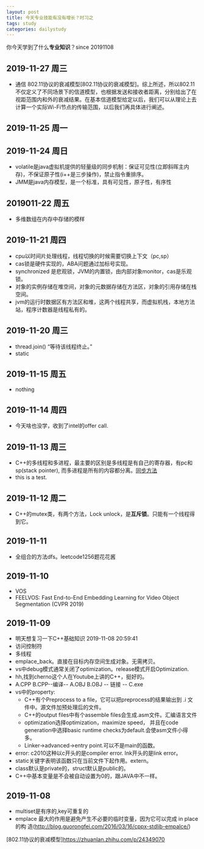 ```yaml
---
layout: post
title: 今天专业技能有没有增长？时习之
tags: study
categories: dailystudy
---
```


你今天学到了什么<b>专业知识</b>？since 20191108<br>

## 2019-11-27 周三
- 通信  802.11协议的衰减模型[802.11协议的衰减模型]。综上所述，所以802.11不仅定义了不同场景下的信道模型，也根据发送和接收者距离，分别给出了在视距范围内和外的衰减结果。在基本信道模型给定以后，我们可以从理论上去计算一个实际Wi-Fi节点的传输范围，以后我们再具体进行阐述。

## 2019-11-25 周一

## 2019-11-24 周日
- volatile是java虚拟机提供的轻量级的同步机制：保证可见性(立即斜晖主内存)，不保证原子性(i++是三步操作)，禁止指令重排序。
- JMM是java内存模型，是一个标准，具有可见性，原子性，有序性

## 2019011-22 周五
- 多维数组在内存中存储的模样

## 2019-11-21 周四
- cpu以时间片处理线程，线程切换的时候需要切换上下文（pc,sp）
- cas锁是硬件实现的，ABA问题通过加标号实现。
- synchronized 是悲观锁，JVM的内置锁，由内部对象monitor，cas是乐观锁。
- 对象的实例存储在堆空间，对象的元数据存储在方法区，对象的引用存储在栈空间。
- jvm的运行时数据区有方法区和堆，这两个线程共享，而虚拟机栈，本地方法站，程序计数器是线程私有的。

## 2019-11-20 周三
- thread.join() “等待该线程终止。”
- static

## 2019-11-15 周五
- nothing 

## 2019-11-14 周四
- 今天啥也没学，收到了intel的offer call.

## 2019-11-13 周三
- C++的多线程和多进程，最主要的区别是多线程是有自己的寄存器，有pc和sp(stack pointer), 而多进程是所有的内容都分离。[同步方法][线程进程同步方法]
- this is a test.

## 2019-11-12 周二
- C++的mutex类，有两个方法，Lock unlock，是<b>互斥锁</b>。只能有一个线程得到它。

## 2019-11-11
- 全组合的方法dfs。leetcode1256题花花酱

## 2019-11-10
- VOS
- FEELVOS: Fast End-to-End Embedding Learning for Video Object Segmentation (CVPR 2019)

## 2019-11-09
- 明天想复习一下C++基础知识 2019-11-08 20:59:41
- 访问控制符
- 多线程
- emplace_back。直接在目标内存空间生成对象。无需拷贝。
- vs中debug模式通常关闭了optimization。release模式开启Optimization.
- hh,找到cherno这个人在Youtube上讲的C++，挺好的。
- A.CPP B.CPP--编译-- A.OBJ B.OBJ -- 链接 -- C.exe
- vs中的property:
    - C++有个Preprocess to a file，它可以把preprocess的结果输出到 .i 文件中。源文件加预处理后的文件。
    - C++的output files中有个assemble files会生成.asm文件。汇编语言文件
    - optimization选择optimization，maximize speed， 并且在code generation中选择basic runtime checks为default.会使asm文件小得多。
    - Linker->advanced->entry point.可以不是main的函数。
- error: c2010这种以c开头的是compiler error. lnk开头的是link error。
- static关键字表明该函数只在当前文件下起作用。extern。
- class默认是private的，struct默认是public的。
- C++中基本变量是不会被自动设置为0的，跟JAVA中不一样。

## 2019-11-08
- multiset是有序的,key可重复的
- emplace 最大的作用是避免产生不必要的临时变量，因为它可以完成 in place 的构 造(http://blog.guorongfei.com/2016/03/16/cppx-stdlib-empalce/)


[线程进程同步方法]:https://photos.google.com/share/AF1QipMMoeW8JX5fmSa9rSrC0Cmmq_OnpAMu6hSbuWiaQ8An5cqRz5MtJ6FzJPQZQMGFbQ/photo/AF1QipPRxqN6NFYMJM9kSIhohiIdF8wPESTOihbqdM5h?key=Nm90SEpvY2YtcXlmanhxM1p0SThoc3lRZVdrX1Rn
[802.11协议的衰减模型]https://zhuanlan.zhihu.com/p/24349070